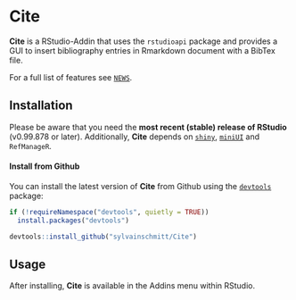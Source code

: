 Cite
================

**Cite** is a RStudio-Addin that uses the `rstudioapi` package and provides a GUI to insert bibliography entries in Rmarkdown document with a BibTex file.

For a full list of features see [`NEWS`](./News.md).

Installation
------------

Please be aware that you need the **most recent (stable) release of RStudio** (v0.99.878 or later). Additionally, **Cite** depends on [`shiny`](https://github.com/rstudio/shiny), [`miniUI`](https://github.com/rstudio/miniUI) and `RefManageR`.

#### Install from Github

You can install the latest version of **Cite** from Github using the [`devtools`](https://github.com/hadley/devtools) package:

``` r
if (!requireNamespace("devtools", quietly = TRUE))
  install.packages("devtools")

devtools::install_github("sylvainschmitt/Cite")
```

Usage
-----

After installing, **Cite** is available in the Addins menu within RStudio.
